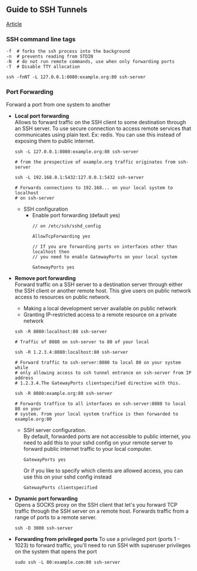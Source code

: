## Guide to SSH Tunnels
[Article](https://robotmoon.com/ssh-tunnels/)

### SSH command line tags
```shell
-f  # forks the ssh process into the background
-n  # prevents reading from STDIN
-N  # do not run remote commands, use when only forwarding ports
-T  # Disable TTY allocation

ssh -fnNT -L 127.0.0.1:8080:example.org:80 ssh-server
```

### Port Forwarding
Forward a port from one system to another

- **Local port forwarding**  
  Allows to forward traffic on the SSH client to some destination through
  an SSH server. To use secure connection to access remote services that
  communicates using plain text. Ex: redis. You can use this instead of
  exposing them to public internet.

  ```shell
  ssh -L 127.0.0.1:8080:example.org:80 ssh-server

  # from the prespective of example.org traffic originates from ssh-server
  ```

  ```shell
  ssh -L 192.168.0.1:5432:127.0.0.1:5432 ssh-server
  
  # Forwards connections to 192.168... on your local system to localhost
  # on ssh-server
  ```
  - SSH configuration
    - Enable port forwarding (default yes)
      ```
      // on /etc/ssh/sshd_config

      AllowTcpForwarding yes

      // If you are forwarding ports on interfaces other than localhost then
      // you need to enable GatewayPorts on your local system

      GatewayPorts yes
      ```

- **Remove port forwarding**  
  Forward traffic on a SSH server to a destination server through either the
  SSH client or another remote host. This give users on public network access
  to resources on public network.
  - Making a local development server available on public network
  - Granting IP-restricted access to a remote resource on a private network

  ```shell
  ssh -R 8080:localhost:80 ssh-server

  # Traffic of 8080 on ssh-server to 80 of your local
  ```

  ```shell
  ssh -R 1.2.3.4:8080:localhost:80 ssh-server

  # Forward traffic to ssh-server:8080 to local 80 on your system while
  # only allowing access to ssh tunnel entrance on ssh-server from IP address
  # 1.2.3.4.The GatewayPorts clientspecified directive with this.
  ```

  ```shell
  ssh -R 8080:example.org:80 ssh-server

  # Forwards traffice to all interfaces on ssh-server:8080 to local 80 on your
  # system. From your local system traffice is then forwarded to example.org:80
  ```

  - SSH server configuration.  
    By default, forwarded ports are not accessible to public internet, you need
    to add this to your sshd config on your remote server to forward public
    internet traffic to your local computer.
    ```
    GatewayPorts yes
    ```
    Or if you like to specify which clients are allowed access, you can use
    this on your sshd config instead
    ```
    GatewayPorts clientspecified
    ```

- **Dynamic port forwarding**  
  Opens a SOCKS proxy on the SSH client that let's you forward TCP traffic
  through the SSH server on a remote host. Forwards traffic from a range of ports
  to a remote server.

  ```shell
  ssh -D 3000 ssh-server
  ```

- **Forwarding from privileged ports**
  To use a privileged port (ports 1 - 1023) to forward traffic, you'll need
  to run SSH with superuser privileges on the system that opens the port
  ```shell
  sudo ssh -L 80:example.com:80 ssh-server
  ```

 
